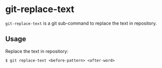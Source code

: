 git-replace-text
========
``git-replace-text`` is a git sub-command to replace the text in repository.


Usage
---------------
Replace the text in repository:

    $ git replace-text <before-pattern> <after-word>

